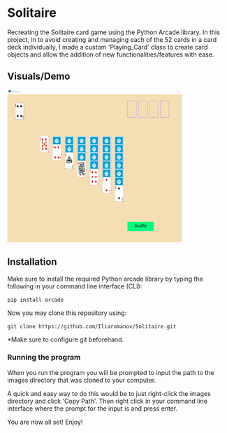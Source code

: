 # Solitaire

Recreating the Solitaire card game using the Python Arcade library. In this project, in to avoid creating and managing each of the 52 cards in a card deck individually, I made a custom 'Playing_Card' class to create card objects and allow the addition of new functionalities/features with ease.

## Visuals/Demo
<img src="demo/gameplay1.gif" width="400" height="350" style="text-align: center" />

## Installation
Make sure to install the required Python arcade library by typing the following in your command line interface (CLI):

    pip install arcade


Now you may clone this repository using:

    git clone https://github.com/Iliaromanov/Solitaire.git

*Make sure to configure git beforehand.

### Running the program

When you run the program you will be prompted to input the path to the images directory that was cloned to your computer.

A quick and easy way to do this would be to just right-click the images directory and click 'Copy Path'. Then right click in your command line interface where the prompt for the input is and press enter.


You are now all set! Enjoy!






